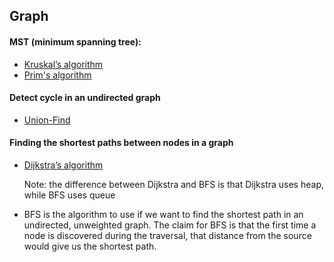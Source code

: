 ## Graph
#### MST (minimum spanning tree):
- [Kruskal’s algorithm](https://www.geeksforgeeks.org/greedy-algorithms-set-2-kruskals-minimum-spanning-tree-mst/)
- [Prim's algorithm](https://www.geeksforgeeks.org/greedy-algorithms-set-5-prims-minimum-spanning-tree-mst-2/)

#### Detect cycle in an undirected graph
- [Union-Find](https://www.geeksforgeeks.org/union-find/)

#### Finding the shortest paths between nodes in a graph
- [Dijkstra’s algorithm](https://en.wikipedia.org/wiki/Dijkstra%27s_algorithm)
   
   Note: the difference between Dijkstra and BFS is that Dijkstra uses heap, while BFS uses queue
  
- BFS is the algorithm to use if we want to find the shortest path in an undirected, unweighted graph. The claim for BFS is that the first time a node is discovered during the traversal, that distance from the source would give us the shortest path.

